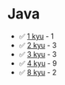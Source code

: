 # Java
* :white_check_mark: [1 kyu](/codewars/solutions/java/1%20kyu) - 1
* :white_check_mark: [2 kyu](/codewars/solutions/java/2%20kyu) - 3
* :white_check_mark: [3 kyu](/codewars/solutions/java/3%20kyu) - 3
* :white_check_mark: [4 kyu](/codewars/solutions/java/4%20kyu) - 9
* :white_check_mark: [8 kyu](/codewars/solutions/java/8%20kyu) - 2